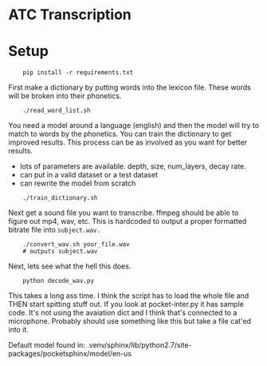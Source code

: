 ATC Transcription
=================

Setup
=====

```
    pip install -r requirements.txt
```

First make a dictionary by putting words into the lexicon file. 
These words will be broken into their phonetics.

```
    ./read_word_list.sh
```

You need a model around a language (english) and then the model
will try to match to words by the phonetics.  You can train
the dictionary to get improved results.  This process can be as
involved as you want for better results.

  * lots of parameters are available. depth, size, num_layers, decay rate.
  * can put in a valid dataset or a test dataset
  * can rewrite the model from scratch

```
    ./train_dictionary.sh
```

Next get a sound file you want to transcribe.  ffmpeg should be
able to figure out mp4, wav, etc. This is hardcoded to output 
a proper formatted bitrate file into `subject.wav.`

```
    ./convert_wav.sh your_file.wav
    # outputs subject.wav
```

Next, lets see what the hell this does.

```
    python decode_wav.py
```

This takes a long ass time.  I think the script has to load the whole file and 
THEN start spitting stuff out.  If you look at pocket-inter.py it has sample code.
It's not using the avaiation dict and I think that's connected to a microphone.
Probably should use something like this but take a file cat'ed into it.

Default model found in:
.venv/sphinx/lib/python2.7/site-packages/pocketsphinx/model/en-us
